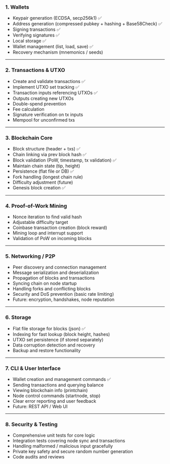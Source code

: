 ### 1. **Wallets**

* Keypair generation (ECDSA, secp256k1) ✅
* Address generation (compressed pubkey + hashing + Base58Check) ✅
* Signing transactions ✅
* Verifying signatures ✅
* Local storage ✅
* Wallet management (list, load, save) ✅
* Recovery mechanism (mnemonics / seeds)

---

### 2. **Transactions & UTXO**

* Create and validate transactions ✅
* Implement UTXO set tracking ✅
* Transaction inputs referencing UTXOs ✅
* Outputs creating new UTXOs
* Double-spend prevention
* Fee calculation
* Signature verification on tx inputs
* Mempool for unconfirmed txs

---

### 3. **Blockchain Core**

* Block structure (header + txs) ✅
* Chain linking via prev block hash ✅
* Block validation (PoW, timestamp, tx validation) ✅
* Maintain chain state (tip, height) 
* Persistence (flat file or DB) ✅
* Fork handling (longest chain rule)
* Difficulty adjustment (future)
* Genesis block creation ✅

---

### 4. **Proof-of-Work Mining**

* Nonce iteration to find valid hash
* Adjustable difficulty target
* Coinbase transaction creation (block reward)
* Mining loop and interrupt support
* Validation of PoW on incoming blocks

---

### 5. **Networking / P2P**

* Peer discovery and connection management
* Message serialization and deserialization
* Propagation of blocks and transactions
* Syncing chain on node startup
* Handling forks and conflicting blocks
* Security and DoS prevention (basic rate limiting)
* Future: encryption, handshakes, node reputation

---

### 6. **Storage**

* Flat file storage for blocks (json) ✅
* Indexing for fast lookup (block height, hashes)
* UTXO set persistence (if stored separately)
* Data corruption detection and recovery
* Backup and restore functionality

---

### 7. **CLI & User Interface**

* Wallet creation and management commands ✅
* Sending transactions and querying balance
* Viewing blockchain info (printchain)
* Node control commands (startnode, stop)
* Clear error reporting and user feedback
* Future: REST API / Web UI

---

### 8. **Security & Testing**

* Comprehensive unit tests for core logic
* Integration tests covering node sync and transactions
* Handling malformed / malicious input gracefully
* Private key safety and secure random number generation
* Code audits and reviews
